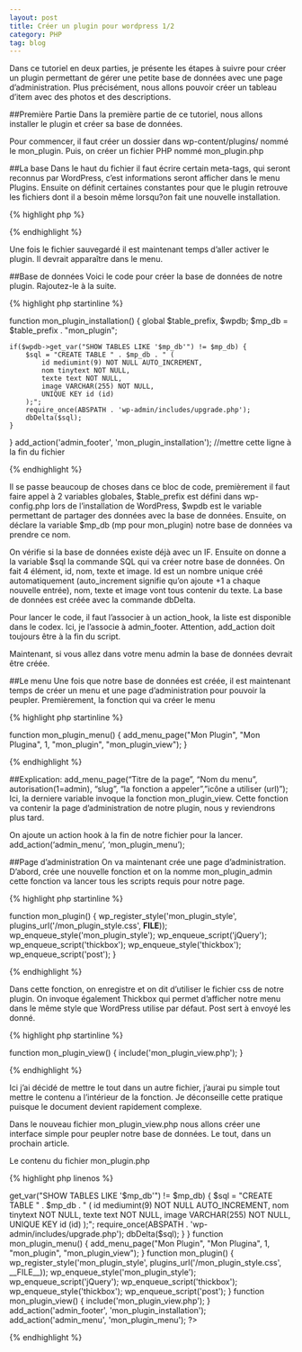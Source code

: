 ```yaml
---
layout: post
title: Créer un plugin pour wordpress 1/2
category: PHP
tag: blog
---
```


Dans ce tutoriel en deux parties, je présente les étapes à suivre pour créer un plugin permettant de gérer une petite base de données avec une page d’administration. Plus précisément, nous allons pouvoir créer un tableau d’item avec des photos et des descriptions.

##Première Partie
Dans la première partie de ce tutoriel, nous allons installer le plugin et créer sa base de données.

Pour commencer, il faut créer un dossier dans wp-content/plugins/ nommé le mon_plugin. Puis, on créer un fichier PHP nommé mon_plugin.php

##La base
Dans le haut du fichier il faut écrire certain meta-tags, qui seront reconnus par WordPress, c’est informations seront afficher dans le menu Plugins. Ensuite on définit certaines constantes pour que le plugin retrouve les fichiers dont il a besoin même lorsqu?on fait une nouvelle installation.

{% highlight php %}

<?php
    /*
        Plugin Name: Mon plugin
        Plugin URI: http://alexcp.com
        Description: Exemple de plugin
        Author: Alexandre Croteau-Pothier
        Version: 1.0
        Author URI: http://alexcp.com
    */
    if (!defined('THEME_DIR'))
        define('THEME_DIR', ABSPATH . 'wp-content/themes/' . get_template());
    if (!defined('MP_DIR_NAME'))
        define('MP_DIR_NAME', trim(dirname(plugin_basename(__FILE__)), '/'));
    if (!defined('MP_PLUGIN_DIR'))
        define('MP_PLUGIN_DIR', MP_PLUGIN_DIR . '/' . MP_DIR_NAME);
    if (!defined('MP_PLUGIN_URL'))
        define('MP_PLUGIN_URL', WP_PLUGIN_URL . '/' . MP_DIR_NAME);
?>

{% endhighlight %}

Une fois le fichier sauvegardé il est maintenant temps d’aller activer le plugin. Il devrait apparaître dans le menu.

##Base de données
Voici le code pour créer la base de données de notre plugin. Rajoutez-le à la suite.

{% highlight php startinline  %}

function mon_plugin_installation() {
    global $table_prefix, $wpdb;
    $mp_db = $table_prefix . "mon_plugin";

    if($wpdb->get_var("SHOW TABLES LIKE '$mp_db'") != $mp_db) {
        $sql = "CREATE TABLE " . $mp_db . " (
            id mediumint(9) NOT NULL AUTO_INCREMENT,
            nom tinytext NOT NULL,
            texte text NOT NULL,
            image VARCHAR(255) NOT NULL,
            UNIQUE KEY id (id)
        );";
        require_once(ABSPATH . 'wp-admin/includes/upgrade.php');
        dbDelta($sql);
    }
}
add_action('admin_footer', 'mon_plugin_installation'); //mettre cette ligne à la fin du fichier

{% endhighlight %}

Il se passe beaucoup de choses dans ce bloc de code, premièrement il faut faire appel à 2 variables globales, $table_prefix est défini dans wp-config.php lors de l’installation de WordPress, $wpdb est le variable permettant de partager des données avec la base de données. Ensuite, on déclare la variable $mp_db (mp pour mon_plugin) notre base de données va prendre ce nom.

On vérifie si la base de données existe déjà avec un IF. Ensuite on donne a la variable $sql la commande SQL qui va créer notre base de données. On fait 4 élément, id, nom, texte et image. Id est un nombre unique créé automatiquement (auto_increment signifie qu’on ajoute +1 a chaque nouvelle entrée), nom, texte et image vont tous contenir du texte.
La base de données est créée avec la commande dbDelta.

Pour lancer le code, il faut l’associer à un action_hook, la liste est disponible dans le codex.
Ici, je l’associe à admin_footer.
Attention, add_action doit toujours être à la fin du script.

Maintenant, si vous allez dans votre menu admin la base de données devrait être créée.

##Le menu
Une fois que notre base de données est créée, il est maintenant temps de créer un menu et une page d’administration pour pouvoir la peupler.
Premièrement, la fonction qui va créer le menu

{% highlight php startinline %}

function mon_plugin_menu() {
    add_menu_page("Mon Plugin", "Mon Plugina", 1, "mon_plugin", "mon_plugin_view");
}

{% endhighlight %}

##Explication:
add_menu_page(“Titre de la page”, “Nom du menu”, autorisation(1=admin), “slug”, “la fonction a appeler”,”icône a utiliser (url)”);
Ici, la derniere variable invoque la fonction mon_plugin_view. Cette fonction va contenir la page d’administration de notre plugin, nous y reviendrons plus tard.

On ajoute un action hook à la fin de notre fichier pour la lancer.
add_action(‘admin_menu’, ‘mon_plugin_menu’);

##Page d’administration
On va maintenant crée une page d’administration. D’abord, crée une nouvelle fonction et on la nomme mon_plugin_admin cette fonction va lancer tous les scripts requis pour notre page.

{% highlight php  startinline %}

function mon_plugin() {
    wp_register_style('mon_plugin_style', plugins_url('/mon_plugin_style.css', __FILE__));
    wp_enqueue_style('mon_plugin_style');
    wp_enqueue_script('jQuery');
    wp_enqueue_script('thickbox');
    wp_enqueue_style('thickbox');
    wp_enqueue_script('post');
}

{% endhighlight %}

Dans cette fonction, on enregistre et on dit d’utiliser le fichier css de notre plugin. On invoque également Thickbox qui permet d’afficher notre menu dans le même style que WordPress utilise par défaut. Post sert à envoyé les donné.

{% highlight php startinline %}

function mon_plugin_view() {
    include('mon_plugin_view.php');
}

{% endhighlight %}

Ici j’ai décidé de mettre le tout dans un autre fichier, j’aurai pu simple tout mettre le contenu a l’intérieur de la fonction. Je déconseille cette pratique puisque le document devient rapidement complexe.

Dans le nouveau fichier mon_plugin_view.php nous allons créer une interface simple pour peupler notre base de données.
Le tout, dans un prochain article.

Le contenu du fichier mon_plugin.php

{% highlight php linenos %}

<?php
    /*
        Plugin Name: Mon plugin
        Plugin URI: http://alexcp.com
        Description: Exemple de plugin
        Author: Alexandre Croteau-Pothier
        Version: 1.0
        Author URI: http://alexcp.com
    */

    if (!defined('THEME_DIR'))
        define('THEME_DIR', ABSPATH . 'wp-content/themes/' . get_template());
    if (!defined('MP_DIR_NAME'))
        define('MP_DIR_NAME', trim(dirname(plugin_basename(__FILE__)), '/'));
    if (!defined('MP_PLUGIN_DIR'))
        define('MP_PLUGIN_DIR', MP_PLUGIN_DIR . '/' . MP_DIR_NAME);
    if (!defined('MP_PLUGIN_URL'))
        define('MP_PLUGIN_URL', WP_PLUGIN_URL . '/' . MP_DIR_NAME);

    function mon_plugin_installation() {
        global $table_prefix, $wpdb;
        $mp_db = $table_prefix . "mon_plugin";

        if($wpdb->get_var("SHOW TABLES LIKE '$mp_db'") != $mp_db) {
            $sql = "CREATE TABLE " . $mp_db . " (
                id mediumint(9) NOT NULL AUTO_INCREMENT,
                nom tinytext NOT NULL,
                texte text NOT NULL,
                image VARCHAR(255) NOT NULL,
                UNIQUE KEY id (id)
            );";
            require_once(ABSPATH . 'wp-admin/includes/upgrade.php');
            dbDelta($sql);
        }
    }

    function mon_plugin_menu() {
        add_menu_page("Mon Plugin", "Mon Plugina", 1, "mon_plugin", "mon_plugin_view");
    }

    function mon_plugin() {
        wp_register_style('mon_plugin_style', plugins_url('/mon_plugin_style.css', __FILE__));
        wp_enqueue_style('mon_plugin_style');
        wp_enqueue_script('jQuery');
        wp_enqueue_script('thickbox');
        wp_enqueue_style('thickbox');
        wp_enqueue_script('post');
    }

    function mon_plugin_view() {
        include('mon_plugin_view.php');
    }

    add_action('admin_footer', 'mon_plugin_installation');
    add_action('admin_menu', 'mon_plugin_menu');
?>

{% endhighlight %}
